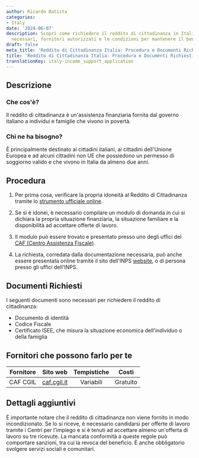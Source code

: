 ```yaml
---
author: Ricardo Batista
categories:
- Italy
date: '2024-06-07'
description: Scopri come richiedere il reddito di cittadinanza in Italia, i documenti
  necessari, fornitori autorizzati e le condizioni per mantenere il beneficio.
draft: false
meta_title: 'Reddito di Cittadinanza Italia: Procedura e Documenti Richiesti'
title: 'Reddito di Cittadinanza Italia: Procedura e Documenti Richiesti'
translationKey: italy-income_support_application
---
```



## Descrizione
### Che cos'è?
Il reddito di cittadinanza è un'assistenza finanziaria fornita dal governo italiano a individui e famiglie che vivono in povertà.

### Chi ne ha bisogno?
È principalmente destinato ai cittadini italiani, ai cittadini dell'Unione Europea e ad alcuni cittadini non UE che possiedono un permesso di soggiorno valido e che vivono in Italia da almeno due anni.

## Procedura

1. Per prima cosa, verificare la propria idoneità al Reddito di Cittadinanza tramite lo [strumento ufficiale online](https://www.reddit.com/r/italy/).

2. Se si è idonei, è necessario compilare un modulo di domanda in cui si dichiara la propria situazione finanziaria, la situazione familiare e la disponibilità ad accettare offerte di lavoro.

3. Il modulo può essere trovato e presentato presso uno degli uffici del [CAF (Centro Assistenza Fiscale)](https://www.caf.cgil.it/).

4. La richiesta, corredata dalla documentazione necessaria, può anche essere presentata online tramite il sito dell'INPS [website](https://www.inps.it), o di persona presso gli uffici dell'INPS.

## Documenti Richiesti

I seguenti documenti sono necessari per richiedere il reddito di cittadinanza:

- Documento di identità
- Codice Fiscale
- Certificato ISEE, che misura la situazione economica dell'individuo o della famiglia

## Fornitori che possono farlo per te

| Fornitore      |     Sito web    |     Tempistiche    |       Costi     |
| --------------- | --------------- |  :-------------: | :-------------: |
| CAF CGIL       |  [caf.cgil.it](https://www.caf.cgil.it/)       |      Variabili      |        Gratuito       |

## Dettagli aggiuntivi

È importante notare che il reddito di cittadinanza non viene fornito in modo incondizionato. Se lo si riceve, è necessario candidarsi per offerte di lavoro tramite i Centri per l'impiego e si è tenuti ad accettare almeno un'offerta di lavoro su tre ricevute. La mancata conformità a queste regole può comportare sanzioni, tra cui la revoca del beneficio. È anche obbligatorio svolgere servizi sociali e comunitari.